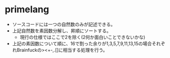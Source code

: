 # primelang

- ソースコードには一つの自然数のみが記述できる。
- 上記自然数を素因数分解し、昇順にソートする。
  - 現行の仕様ではここで2を除く(2何か面白いことできないかな)
- 上記の素因数について順に、16で割った余りが1,3,5,7,9,11,13,15の場合それぞれBrainfuckの><+-,.[]に相当する処理を行う。
